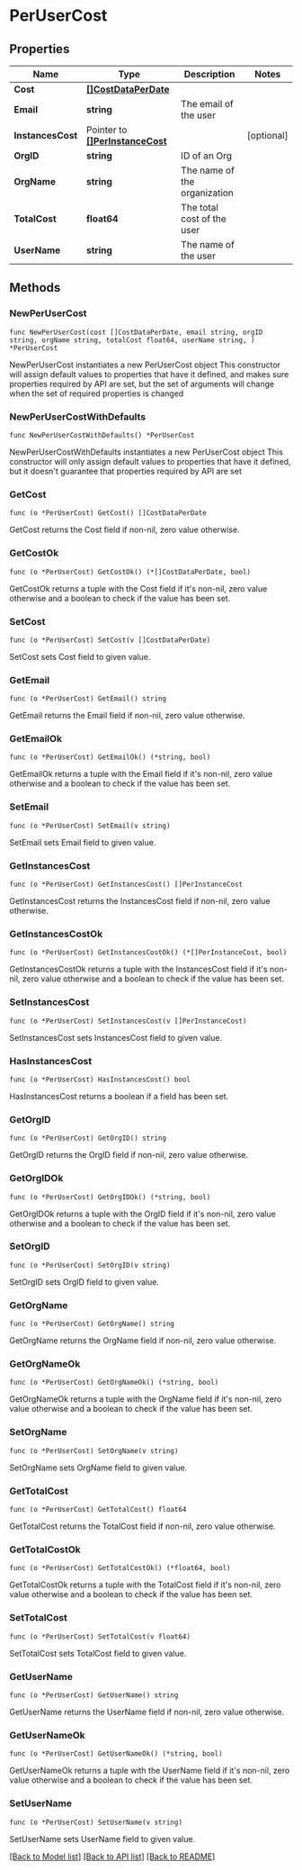 # PerUserCost

## Properties

Name | Type | Description | Notes
------------ | ------------- | ------------- | -------------
**Cost** | [**[]CostDataPerDate**](CostDataPerDate.md) |  | 
**Email** | **string** | The email of the user | 
**InstancesCost** | Pointer to [**[]PerInstanceCost**](PerInstanceCost.md) |  | [optional] 
**OrgID** | **string** | ID of an Org | 
**OrgName** | **string** | The name of the organization | 
**TotalCost** | **float64** | The total cost of the user | 
**UserName** | **string** | The name of the user | 

## Methods

### NewPerUserCost

`func NewPerUserCost(cost []CostDataPerDate, email string, orgID string, orgName string, totalCost float64, userName string, ) *PerUserCost`

NewPerUserCost instantiates a new PerUserCost object
This constructor will assign default values to properties that have it defined,
and makes sure properties required by API are set, but the set of arguments
will change when the set of required properties is changed

### NewPerUserCostWithDefaults

`func NewPerUserCostWithDefaults() *PerUserCost`

NewPerUserCostWithDefaults instantiates a new PerUserCost object
This constructor will only assign default values to properties that have it defined,
but it doesn't guarantee that properties required by API are set

### GetCost

`func (o *PerUserCost) GetCost() []CostDataPerDate`

GetCost returns the Cost field if non-nil, zero value otherwise.

### GetCostOk

`func (o *PerUserCost) GetCostOk() (*[]CostDataPerDate, bool)`

GetCostOk returns a tuple with the Cost field if it's non-nil, zero value otherwise
and a boolean to check if the value has been set.

### SetCost

`func (o *PerUserCost) SetCost(v []CostDataPerDate)`

SetCost sets Cost field to given value.


### GetEmail

`func (o *PerUserCost) GetEmail() string`

GetEmail returns the Email field if non-nil, zero value otherwise.

### GetEmailOk

`func (o *PerUserCost) GetEmailOk() (*string, bool)`

GetEmailOk returns a tuple with the Email field if it's non-nil, zero value otherwise
and a boolean to check if the value has been set.

### SetEmail

`func (o *PerUserCost) SetEmail(v string)`

SetEmail sets Email field to given value.


### GetInstancesCost

`func (o *PerUserCost) GetInstancesCost() []PerInstanceCost`

GetInstancesCost returns the InstancesCost field if non-nil, zero value otherwise.

### GetInstancesCostOk

`func (o *PerUserCost) GetInstancesCostOk() (*[]PerInstanceCost, bool)`

GetInstancesCostOk returns a tuple with the InstancesCost field if it's non-nil, zero value otherwise
and a boolean to check if the value has been set.

### SetInstancesCost

`func (o *PerUserCost) SetInstancesCost(v []PerInstanceCost)`

SetInstancesCost sets InstancesCost field to given value.

### HasInstancesCost

`func (o *PerUserCost) HasInstancesCost() bool`

HasInstancesCost returns a boolean if a field has been set.

### GetOrgID

`func (o *PerUserCost) GetOrgID() string`

GetOrgID returns the OrgID field if non-nil, zero value otherwise.

### GetOrgIDOk

`func (o *PerUserCost) GetOrgIDOk() (*string, bool)`

GetOrgIDOk returns a tuple with the OrgID field if it's non-nil, zero value otherwise
and a boolean to check if the value has been set.

### SetOrgID

`func (o *PerUserCost) SetOrgID(v string)`

SetOrgID sets OrgID field to given value.


### GetOrgName

`func (o *PerUserCost) GetOrgName() string`

GetOrgName returns the OrgName field if non-nil, zero value otherwise.

### GetOrgNameOk

`func (o *PerUserCost) GetOrgNameOk() (*string, bool)`

GetOrgNameOk returns a tuple with the OrgName field if it's non-nil, zero value otherwise
and a boolean to check if the value has been set.

### SetOrgName

`func (o *PerUserCost) SetOrgName(v string)`

SetOrgName sets OrgName field to given value.


### GetTotalCost

`func (o *PerUserCost) GetTotalCost() float64`

GetTotalCost returns the TotalCost field if non-nil, zero value otherwise.

### GetTotalCostOk

`func (o *PerUserCost) GetTotalCostOk() (*float64, bool)`

GetTotalCostOk returns a tuple with the TotalCost field if it's non-nil, zero value otherwise
and a boolean to check if the value has been set.

### SetTotalCost

`func (o *PerUserCost) SetTotalCost(v float64)`

SetTotalCost sets TotalCost field to given value.


### GetUserName

`func (o *PerUserCost) GetUserName() string`

GetUserName returns the UserName field if non-nil, zero value otherwise.

### GetUserNameOk

`func (o *PerUserCost) GetUserNameOk() (*string, bool)`

GetUserNameOk returns a tuple with the UserName field if it's non-nil, zero value otherwise
and a boolean to check if the value has been set.

### SetUserName

`func (o *PerUserCost) SetUserName(v string)`

SetUserName sets UserName field to given value.



[[Back to Model list]](../README.md#documentation-for-models) [[Back to API list]](../README.md#documentation-for-api-endpoints) [[Back to README]](../README.md)


